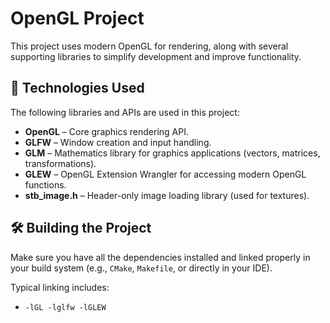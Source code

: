 # OpenGL Project

This project uses modern OpenGL for rendering, along with several supporting libraries to simplify development and improve functionality.

## 🚀 Technologies Used

The following libraries and APIs are used in this project:

- **OpenGL** – Core graphics rendering API.
- **GLFW** – Window creation and input handling.
- **GLM** – Mathematics library for graphics applications (vectors, matrices, transformations).
- **GLEW** – OpenGL Extension Wrangler for accessing modern OpenGL functions.
- **stb_image.h** – Header-only image loading library (used for textures).

## 🛠️ Building the Project

Make sure you have all the dependencies installed and linked properly in your build system (e.g., `CMake`, `Makefile`, or directly in your IDE).

Typical linking includes:
- `-lGL -lglfw -lGLEW`

